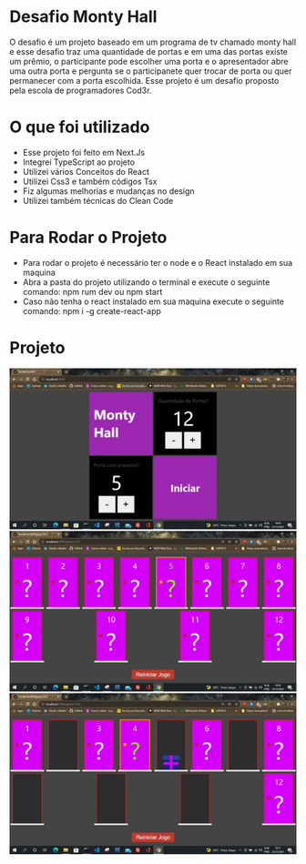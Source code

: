 # Desafio Monty Hall 
O desafio é um projeto baseado em um programa de tv chamado monty hall e esse desafio 
traz uma quantidade de portas e em uma das portas existe um prêmio, o participante pode 
escolher uma porta e o apresentador abre uma outra porta e pergunta se o participanete 
quer trocar de porta ou quer permanecer com a porta escolhida. 
Esse projeto é um desafio proposto pela escola de programadores Cod3r. 

# O que foi utilizado 
- Esse projeto foi feito em Next.Js 
- Integrei TypeScript ao projeto 
- Utilizei vários Conceitos do React
- Utilizei Css3 e também códigos Tsx
- Fiz algumas melhorias e mudanças no design
- Utilizei também técnicas do Clean Code

# Para Rodar o Projeto 
- Para rodar o projeto é necessário ter o node e o React instalado em sua maquina
- Abra a pasta do projeto utilizando o terminal e execute o seguinte comando: npm rum dev ou npm start
- Caso não tenha o react instalado em sua maquina execute o seguinte comando: npm i -g create-react-app 

# Projeto
![montyHall01.JPG](https://github.com/Danilo55Amaral/Desafio-Monty-Hall/blob/main/montyHall01.JPG)
![montyHall03.JPG](https://github.com/Danilo55Amaral/Desafio-Monty-Hall/blob/main/montyHall03.JPG)
![montyhall04.JPG](https://github.com/Danilo55Amaral/Desafio-Monty-Hall/blob/main/montyhall04.JPG)
